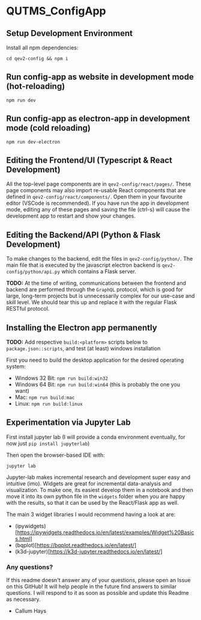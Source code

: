 # QUTMS_ConfigApp

## Setup Development Environment

Install all npm dependencies:

```
cd qev2-config && npm i
```

## Run config-app as website in development mode (hot-reloading)

```
npm run dev
```

## Run config-app as electron-app in development mode (cold reloading)

```
npm run dev-electron
```

## Editing the Frontend/UI (Typescript & React Development)

All the top-level page components are in `qev2-config/react/pages/`. These page components may also import re-usable React components that are defined in `qev2-config/react/components/`. Open them in your favourite editor (VSCode is recommended). If you have run the app in development mode, editing any of these pages and saving the file (ctrl-s) will cause the development app to restart and show your changes.

## Editing the Backend/API (Python & Flask Development)

To make changes to the backend, edit the files in `qev2-config/python/`. The main file that is executed by the javascript electron backend is `qev2-config/python/api.py` which contains a Flask server.

**TODO:** At the time of writing, communications between the frontend and backend are performed through the `GraphQL` protocol, which is good for large, long-term projects but is unnecessarily complex for our use-case and skill level. We should tear this up and replace it with the regular Flask RESTful protocol.

## Installing the Electron app permanently

**TODO:** Add respective `build:<platform>` scripts below to `package.json::scripts`, and test (at least) windows installation

First you need to build the desktop application for the desired operating system:

- Windows 32 Bit: `npm run build:win32`
- Windows 64 Bit: `npm run build:win64` (this is probably the one you want)
- Mac: `npm run build:mac`
- Linux: `npm run build:linux`

## Experimentation via Jupyter Lab

First install jupyter lab (I will provide a conda environment eventually, for now just `pip install jupyterlab`)

Then open the browser-based IDE with:

```
jupyter lab
```

Jupyter-lab makes incremental research and development super easy and intuitive (imo). Widgets are great for incremental data-analysis and visualization. To make one, its easiest develop them in a notebook and then move it into its own python file in the `widgets` folder when you are happy with the results, so that it can be used by the React/Flask app as well.

The main 3 widget libraries I would recommend having a look at are:

- (ipywidgets)[https://ipywidgets.readthedocs.io/en/latest/examples/Widget%20Basics.html]
- (bqplot)[https://bqplot.readthedocs.io/en/latest/]
- (k3d-jupyter)[https://k3d-jupyter.readthedocs.io/en/latest/]

### Any questions?

If this readme doesn't answer any of your questions, please open an Issue on this GitHub! It will help people in the future find answers to similar questions. I will respond to it as soon as possible and update this Readme as necessary.

- Callum Hays

